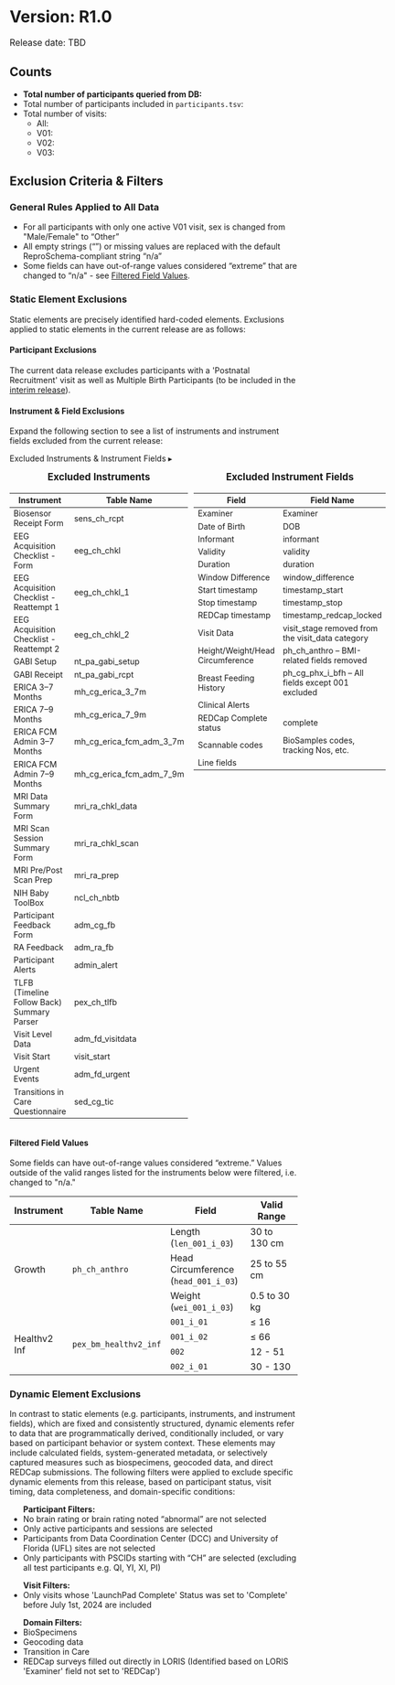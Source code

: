 # Version: R1.0
<p style="font-size: 1.1em">Release date: TBD</p>

## Counts
* **Total number of participants queried from DB:**
* Total number of participants included in `participants.tsv`: 
* Total number of visits:  
    * All:
    * V01: 
    * V02:
    * V03:  

## Exclusion Criteria & Filters

### General Rules Applied to All Data
- For all participants with only one active V01 visit, sex is changed from "Male/Female" to “Other”
- All empty strings (“”) or missing values are replaced with the default ReproSchema-compliant string “n/a”
- Some fields can have out-of-range values considered “extreme” that are changed to “n/a" - see [Filtered Field Values](#filtered-field-values).
  
### Static Element Exclusions
Static elements are precisely identified hard-coded elements. Exclusions applied to static elements in the current release are as follows:

#### Participant Exclusions
The current data release excludes participants with a 'Postnatal Recruitment' visit as well as Multiple Birth Participants (to be included in the [interim release](../changelog/pending.md#release-11-release-date-tba)).

#### Instrument & Field Exclusions

Expand the following section to see a list of instruments and instrument fields excluded from the current release:

<p>
<div id="static-exclusions" class="table-banner" onclick="toggleCollapse(this)">
    <span class="text-with-link">
    <span class="text">Excluded Instruments & Instrument Fields</i></span>
  <a class="anchor-link" href="#static-exclusions" title="Copy link">
  <i class="fa-solid fa-link"></i>
  </a>
  </span>
  <span class="arrow">▸</span>
</div>
<div class="table-collapsible-content">
<div style="display: flex; gap: 10px; justify-content: flex-start; align-items: flex-start;">
  <div>
    <table style="width: 100%; border-collapse: collapse; table-layout: fixed; font-size: 14px">
    <caption style="font-size: 1.2em; font-style: normal; padding-bottom: 5px;"><strong>Excluded Instruments</strong></caption>
      <thead>
        <tr>
          <th style="width: 40%; text-align: center;">Instrument</th>
          <th style="width: 30%; text-align: center;">Table Name</th>
        </tr>
      </thead>
      <tbody>
       <tr><td style="word-wrap: break-word; white-space: normal;">Biosensor Receipt Form</td><td style="word-wrap: break-word; white-space: normal;">sens_ch_rcpt</td></tr>
    <tr><td style="word-wrap: break-word; white-space: normal;">EEG Acquisition Checklist - Form</td><td style="word-wrap: break-word; white-space: normal;">eeg_ch_chkl</td></tr>
    <tr><td style="word-wrap: break-word; white-space: normal;">EEG Acquisition Checklist - Reattempt 1</td><td style="word-wrap: break-word; white-space: normal;">eeg_ch_chkl_1</td></tr>
    <tr><td style="word-wrap: break-word; white-space: normal;">EEG Acquisition Checklist - Reattempt 2</td><td style="word-wrap: break-word; white-space: normal;">eeg_ch_chkl_2</td></tr>
    <tr><td style="word-wrap: break-word; white-space: normal;">GABI Setup</td><td style="word-wrap: break-word; white-space: normal;">nt_pa_gabi_setup</td></tr>
    <tr><td style="word-wrap: break-word; white-space: normal;">GABI Receipt</td><td style="word-wrap: break-word; white-space: normal;">nt_pa_gabi_rcpt</td></tr>
    <tr><td style="word-wrap: break-word; white-space: normal;">ERICA 3–7 Months</td><td style="word-wrap: break-word; white-space: normal;">mh_cg_erica_3_7m</td></tr>
    <tr><td style="word-wrap: break-word; white-space: normal;">ERICA 7–9 Months</td><td style="word-wrap: break-word; white-space: normal;">mh_cg_erica_7_9m</td></tr>
    <tr><td style="word-wrap: break-word; white-space: normal;">ERICA FCM Admin 3–7 Months</td><td style="word-wrap: break-word; white-space: normal;">mh_cg_erica_fcm_adm_3_7m</td></tr>
    <tr><td style="word-wrap: break-word; white-space: normal;">ERICA FCM Admin 7–9 Months</td><td style="word-wrap: break-word; white-space: normal;">mh_cg_erica_fcm_adm_7_9m</td></tr>
    <tr><td style="word-wrap: break-word; white-space: normal;">MRI Data Summary Form</td><td style="word-wrap: break-word; white-space: normal;">mri_ra_chkl_data</td></tr>
    <tr><td style="word-wrap: break-word; white-space: normal;">MRI Scan Session Summary Form</td><td style="word-wrap: break-word; white-space: normal;">mri_ra_chkl_scan</td></tr>
    <tr><td style="word-wrap: break-word; white-space: normal;">MRI Pre/Post Scan Prep</td><td style="word-wrap: break-word; white-space: normal;">mri_ra_prep</td></tr>
    <tr><td style="word-wrap: break-word; white-space: normal;">NIH Baby ToolBox</td><td style="word-wrap: break-word; white-space: normal;">ncl_ch_nbtb</td></tr>
    <tr><td style="word-wrap: break-word; white-space: normal;">Participant Feedback Form</td><td style="word-wrap: break-word; white-space: normal;">adm_cg_fb</td></tr>
    <tr><td style="word-wrap: break-word; white-space: normal;">RA Feedback</td><td style="word-wrap: break-word; white-space: normal;">adm_ra_fb</td></tr>
    <tr><td style="word-wrap: break-word; white-space: normal;">Participant Alerts</td><td style="word-wrap: break-word; white-space: normal;">admin_alert</td></tr>
    <tr><td style="word-wrap: break-word; white-space: normal;">TLFB (Timeline Follow Back) Summary Parser</td><td style="word-wrap: break-word; white-space: normal;">pex_ch_tlfb</td></tr>
    <tr><td style="word-wrap: break-word; white-space: normal;">Visit Level Data</td><td style="word-wrap: break-word; white-space: normal;">adm_fd_visitdata</td></tr>
    <tr><td style="word-wrap: break-word; white-space: normal;">Visit Start</td><td style="word-wrap: break-word; white-space: normal;">visit_start</td></tr>
    <tr><td style="word-wrap: break-word; white-space: normal;">Urgent Events</td><td style="word-wrap: break-word; white-space: normal;">adm_fd_urgent</td></tr>
    <tr><td style="word-wrap: break-word; white-space: normal;">Transitions in Care Questionnaire</td><td style="word-wrap: break-word; white-space: normal;">sed_cg_tic</td></tr>
    </tbody>
    </table>
  </div>

  <div>
    <table style="width: 100%; border-collapse: collapse; table-layout: fixed; font-size: 14px">
    <caption style="font-size: 1.2em; font-style: normal; padding-bottom: 5px;"><strong>Excluded Instrument Fields</strong></caption>
      <thead>
        <tr>
          <th style="width: 30%; text-align: center;">Field</th>
          <th style="width: 30%; text-align: center;">Field Name</th>
        </tr>
      </thead>
  <tbody>
    <tr><td style="word-wrap: break-word; white-space: normal;">Examiner</td><td style="word-wrap: break-word; white-space: normal;">Examiner</td></tr>
    <tr><td style="word-wrap: break-word; white-space: normal;">Date of Birth</td><td style="word-wrap: break-word; white-space: normal;">DOB</td></tr>
    <tr><td style="word-wrap: break-word; white-space: normal;">Informant</td><td style="word-wrap: break-word; white-space: normal;">informant</td></tr>
    <tr><td style="word-wrap: break-word; white-space: normal;">Validity</td><td style="word-wrap: break-word; white-space: normal;">validity</td></tr>
    <tr><td style="word-wrap: break-word; white-space: normal;">Duration</td><td style="word-wrap: break-word; white-space: normal;">duration</td></tr>
    <tr><td style="word-wrap: break-word; white-space: normal;">Window Difference</td><td style="word-wrap: break-word; white-space: normal;">window_difference</td></tr>
    <tr><td style="word-wrap: break-word; white-space: normal;">Start timestamp</td><td style="word-wrap: break-word; white-space: normal;">timestamp_start</td></tr>
    <tr><td style="word-wrap: break-word; white-space: normal;">Stop timestamp</td><td style="word-wrap: break-word; white-space: normal;">timestamp_stop</td></tr>
    <tr><td style="word-wrap: break-word; white-space: normal;">REDCap timestamp</td><td style="word-wrap: break-word; white-space: normal;">timestamp_redcap_locked</td></tr>
    <tr><td style="word-wrap: break-word; white-space: normal;">Visit Data</td><td style="word-wrap: break-word; white-space: normal;">visit_stage removed from the visit_data category</td></tr>
    <tr><td style="word-wrap: break-word; white-space: normal;">Height/Weight/Head Circumference</td><td style="word-wrap: break-word; white-space: normal;">ph_ch_anthro – BMI-related fields removed</td></tr>
    <tr><td style="word-wrap: break-word; white-space: normal;">Breast Feeding History</td><td style="word-wrap: break-word; white-space: normal;">ph_cg_phx_i_bfh – All fields except 001 excluded</td></tr>
    <tr><td style="word-wrap: break-word; white-space: normal;">Clinical Alerts</td><td style="word-wrap: break-word; white-space: normal;"> </td></tr>
    <tr><td style="word-wrap: break-word; white-space: normal;">REDCap Complete status</td><td style="word-wrap: break-word; white-space: normal;">complete</td></tr>
    <tr><td style="word-wrap: break-word; white-space: normal;">Scannable codes</td><td style="word-wrap: break-word; white-space: normal;">BioSamples codes, tracking Nos, etc.</td></tr>
    <tr><td style="word-wrap: break-word; white-space: normal;">Line fields</td><td style="word-wrap: break-word; white-space: normal;"> </td></tr>
    </tbody>
    </table>
  </div>
</div>
</div>

</p>

#### Filtered Field Values
Some fields can have out-of-range values considered “extreme.” Values outside of the valid ranges listed for the instruments below were filtered, i.e. changed to "n/a."

<table style="width: 100%; border-collapse: collapse; table-layout: fixed;">
  <thead>
    <tr>
      <th style="width: 10%; text-align: center;">Instrument</th>
      <th style="width: 10%; text-align: center;">Table Name</th>
      <th style="width: 30%; text-align: center;">Field</th>
      <th style="width: 30%; text-align: center;">Valid Range</th>
    </tr>
  </thead>
<tbody>        
<td colspan="1" rowspan="4">Growth</td>
<td colspan="1" rowspan="4"><code>ph_ch_anthro</code></td>
    <tr>
        <td>Length (<code>len_001_i_03</code>)</td>
        <td>30 to 130 cm</td>
    </tr>     
    <tr>
        <td>Head Circumference (<code>head_001_i_03</code>)</td>
        <td>25 to 55 cm</td>
    </tr>          
    <tr>
        <td>Weight (<code>wei_001_i_03</code>)</td>
        <td>0.5 to 30 kg</td>
    </tr>         
<td colspan="1" rowspan="5">Healthv2 Inf</td>
<td colspan="1" rowspan="5"><code>pex_bm_healthv2_inf</code></td>
    <tr>
        <td><code>001_i_01</code></td>
        <td>≤ 16</td>
    </tr>     
    <tr>
        <td><code>001_i_02</code></td>
        <td>≤ 66</td>
    </tr>     
    <tr>
        <td><code>002</code></td>
        <td>12 - 51</td>
    </tr>     
    <tr>
        <td><code>002_i_01</code></td>
        <td>30 - 130</td>
    </tr>     
</tbody>
</table>

### Dynamic Element Exclusions

In contrast to static elements (e.g. participants, instruments, and instrument fields), which are fixed and consistently structured, dynamic elements refer to data that are programmatically derived, conditionally included, or vary based on participant behavior or system context. These elements may include calculated fields, system-generated metadata, or selectively captured measures such as biospecimens, geocoded data, and direct REDCap submissions. The following filters were applied to exclude specific dynamic elements from this release, based on participant status, visit timing, data completeness, and domain-specific conditions:

<ul>
<b>Participant Filters:</b>
    <li>No brain rating or brain rating noted “abnormal” are not selected</li>
    <li>Only active participants and sessions are selected</li>
    <li>Participants from Data Coordination Center (DCC) and University of Florida (UFL) sites are not selected</li>
    <li>Only participants with PSCIDs starting with “CH” are selected (excluding all test participants e.g. QI, YI, XI, PI)</li>
</ul>
<ul><b>Visit Filters:</b> 
<li>Only visits whose 'LaunchPad Complete' Status was set to 'Complete' before July 1st, 2024 are included</li>
</ul>
<ul>
<b>Domain Filters:</b>
    <li>BioSpecimens</li>
    <li>Geocoding data</li>
    <li>Transition in Care</li>
    <li>REDCap surveys filled out directly in LORIS (Identified based on LORIS 'Examiner' field not set to 'REDCap')</li>
</ul>



